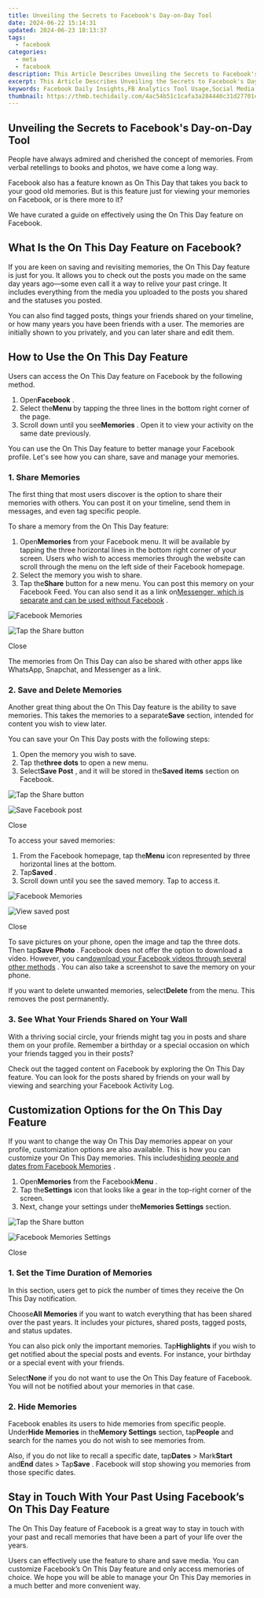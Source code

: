 ```yaml
---
title: Unveiling the Secrets to Facebook's Day-on-Day Tool
date: 2024-06-22 15:14:31
updated: 2024-06-23 10:13:37
tags:
  - facebook
categories:
  - meta
  - facebook
description: This Article Describes Unveiling the Secrets to Facebook's Day-on-Day Tool
excerpt: This Article Describes Unveiling the Secrets to Facebook's Day-on-Day Tool
keywords: Facebook Daily Insights,FB Analytics Tool Usage,Social Media Data Tracking,FB Dashboard Secrets,Day-on-Day Social Analysis,Uncovering Fb Tool Benefits,Mastery in FB User Metrics
thumbnail: https://thmb.techidaily.com/4ac54b51c1cafa3a284440c31d27701c82afd968d6a73268fe3b019a529c7811.jpg
---
```


## Unveiling the Secrets to Facebook's Day-on-Day Tool

 People have always admired and cherished the concept of memories. From verbal retellings to books and photos, we have come a long way.

 Facebook also has a feature known as On This Day that takes you back to your good old memories. But is this feature just for viewing your memories on Facebook, or is there more to it?

 We have curated a guide on effectively using the On This Day feature on Facebook.

## What Is the On This Day Feature on Facebook?

 If you are keen on saving and revisiting memories, the On This Day feature is just for you. It allows you to check out the posts you made on the same day years ago—some even call it a way to relive your past cringe. It includes everything from the media you uploaded to the posts you shared and the statuses you posted.

 You can also find tagged posts, things your friends shared on your timeline, or how many years you have been friends with a user. The memories are initially shown to you privately, and you can later share and edit them.

## How to Use the On This Day Feature

 Users can access the On This Day feature on Facebook by the following method.

1. Open**Facebook** .
2. Select the**Menu** by tapping the three lines in the bottom right corner of the page.
3. Scroll down until you see**Memories** . Open it to view your activity on the same date previously.

 You can use the On This Day feature to better manage your Facebook profile. Let's see how you can share, save and manage your memories.

### 1\. Share Memories

 The first thing that most users discover is the option to share their memories with others. You can post it on your timeline, send them in messages, and even tag specific people.

To share a memory from the On This Day feature:

1. Open**Memories** from your Facebook menu. It will be available by tapping the three horizontal lines in the bottom right corner of your screen. Users who wish to access memories through the website can scroll through the menu on the left side of their Facebook homepage.
2. Select the memory you wish to share.
3. Tap the**Share** button for a new menu. You can post this memory on your Facebook Feed. You can also send it as a link on[Messenger, which is separate and can be used without Facebook](https://www.makeuseof.com/tag/use-messenger-without-facebook/) .

![Facebook Memories](https://static1.makeuseofimages.com/wordpress/wp-content/uploads/2022/11/Facebook-Memories.JPG)

![Tap the Share button](https://static1.makeuseofimages.com/wordpress/wp-content/uploads/2022/11/Tap-the-Share-button.JPG)

Close

 The memories from On This Day can also be shared with other apps like WhatsApp, Snapchat, and Messenger as a link.

### 2\. Save and Delete Memories

 Another great thing about the On This Day feature is the ability to save memories. This takes the memories to a separate**Save** section, intended for content you wish to view later.

You can save your On This Day posts with the following steps:

1. Open the memory you wish to save.
2. Tap the**three dots** to open a new menu.
3. Select**Save Post** , and it will be stored in the**Saved items** section on Facebook.

![Tap the Share button](https://static1.makeuseofimages.com/wordpress/wp-content/uploads/2022/11/Tap-the-Share-button-1.JPG)

![Save Facebook post](https://static1.makeuseofimages.com/wordpress/wp-content/uploads/2022/11/Save-Facebook-post.JPG)

Close

To access your saved memories:

1. From the Facebook homepage, tap the**Menu** icon represented by three horizontal lines at the bottom.
2. Tap**Saved** .
3. Scroll down until you see the saved memory. Tap to access it.

![Facebook Memories](https://static1.makeuseofimages.com/wordpress/wp-content/uploads/2022/11/Facebook-Memories.JPG)

![View saved post](https://static1.makeuseofimages.com/wordpress/wp-content/uploads/2022/11/View-saved-post.JPG)

Close

 To save pictures on your phone, open the image and tap the three dots. Then tap**Save Photo** . Facebook does not offer the option to download a video. However, you can[download your Facebook videos through several other methods](https://www.makeuseof.com/tag/3-ways-to-download-videos-from-facebook-si/) . You can also take a screenshot to save the memory on your phone.

 If you want to delete unwanted memories, select**Delete** from the menu. This removes the post permanently.

### 3\. See What Your Friends Shared on Your Wall

 With a thriving social circle, your friends might tag you in posts and share them on your profile. Remember a birthday or a special occasion on which your friends tagged you in their posts?

 Check out the tagged content on Facebook by exploring the On This Day feature. You can look for the posts shared by friends on your wall by viewing and searching your Facebook Activity Log.

## Customization Options for the On This Day Feature

 If you want to change the way On This Day memories appear on your profile, customization options are also available. This is how you can customize your On This Day memories. This includes[hiding people and dates from Facebook Memories](https://www.makeuseof.com/tag/facebook-day-fix-ewww/) .

1. Open**Memories** from the Facebook**Menu** .
2. Tap the**Settings** icon that looks like a gear in the top-right corner of the screen.
3. Next, change your settings under the**Memories Settings** section.

![Tap the Share button](https://static1.makeuseofimages.com/wordpress/wp-content/uploads/2022/11/Tap-the-Share-button-1.JPG)

![Facebook Memories Settings](https://static1.makeuseofimages.com/wordpress/wp-content/uploads/2022/11/Facebook-Memories-Settings.JPG)

Close

### 1\. Set the Time Duration of Memories

 In this section, users get to pick the number of times they receive the On This Day notification.

 Choose**All Memories** if you want to watch everything that has been shared over the past years. It includes your pictures, shared posts, tagged posts, and status updates.

 You can also pick only the important memories. Tap**Highlights** if you wish to get notified about the special posts and events. For instance, your birthday or a special event with your friends.

 Select**None** if you do not want to use the On This Day feature of Facebook. You will not be notified about your memories in that case.

### 2\. Hide Memories

 Facebook enables its users to hide memories from specific people. Under**Hide Memories** in the**Memory Settings** section, tap**People** and search for the names you do not wish to see memories from.

 Also, if you do not like to recall a specific date, tap**Dates** \> Mark**Start** and**End** dates > Tap**Save** . Facebook will stop showing you memories from those specific dates.

## Stay in Touch With Your Past Using Facebook’s On This Day Feature

 The On This Day feature of Facebook is a great way to stay in touch with your past and recall memories that have been a part of your life over the years.

 Users can effectively use the feature to share and save media. You can customize Facebook’s On This Day feature and only access memories of choice. We hope you will be able to manage your On This Day memories in a much better and more convenient way.


<ins class="adsbygoogle"
     style="display:block"
     data-ad-format="autorelaxed"
     data-ad-client="ca-pub-7571918770474297"
     data-ad-slot="1223367746"></ins>



<ins class="adsbygoogle"
     style="display:block"
     data-ad-client="ca-pub-7571918770474297"
     data-ad-slot="8358498916"
     data-ad-format="auto"
     data-full-width-responsive="true"></ins>
